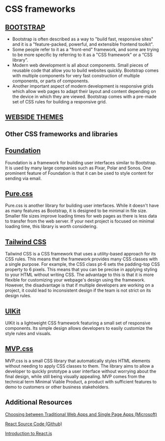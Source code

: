 # CSS frameworks

## [BOOTSTRAP](https://getbootstrap.com/docs/5.3/getting-started/introduction/)
* Bootstrap is often described as a way to "build fast, responsive sites" and it is a "feature-packed, powerful, and extensible frontend toolkit". 
* Some people refer to it as a "front-end" framework, and some are trying to be more specific by referring to it as a "CSS framework" or a “CSS library”. 
* Modern web development is all about components. Small pieces of reusable code that allow you to build websites quickly. Bootstrap comes with multiple components for very fast construction of multiple components, or parts of components. 
* Another important aspect of modern development is responsive grids which allow web pages to adapt their layout and content depending on the device in which they are viewed. Bootstrap comes with a pre-made set of CSS rules for building a responsive grid.

## [WEBSIDE THEMES](https://themes.getbootstrap.com/)

## Other CSS frameworks and libraries

## [Foundation](https://get.foundation/)
Foundation is a framework for building user interfaces similar to Bootstrap. It is used by many large companies such as Pixar, Polar and Sonos. One prominent feature of Foundation is that it can be used to style content for sending via email.

## [Pure.css](https://purecss.io/)
Pure.css is another library for building user interfaces. While it doesn't have as many features as Bootstrap, it is designed to be minimal in file size. Smaller file sizes improve loading times for web pages as there is less data to transfer from the web server. If your next project is focused on minimal loading time, this library is worth considering.

## [Tailwind CSS](https://tailwindcss.com/)

Tailwind CSS is a CSS framework that uses a utility-based approach for its CSS rules. This means that the framework provides many CSS classes with a single purpose. For example, the CSS class pt-6 sets the padding-top CSS property to 6 pixels. This means that you can be precise in applying styling to your HTML without writing CSS. The advantage to this is that it is more flexible for customizing your webpage's design using the framework. However, the disadvantage is that if multiple developers are working on a project, it could lead to inconsistent design if the team is not strict on its design rules.

## [UIKit](https://getuikit.com/)
UIKit is a lightweight CSS framework featuring a small set of responsive components. Its simple design allows developers to easily customize the style rules and visuals.

## [MVP.css](https://andybrewer.github.io/mvp/)
MVP.css is a small CSS library that automatically styles HTML elements without needing to apply CSS classes to them. The library aims to allow a developer to quickly prototype a user interface without worrying about the final design, while still being visually appealing. MVP comes from the technical term Minimal Viable Product, a product with sufficient features to demo to customers or other business stakeholders.

## Additional Resources
[Choosing between Traditional Web Apps and Single Page Apps (Microsoft)](https://learn.microsoft.com/en-us/dotnet/architecture/modern-web-apps-azure/choose-between-traditional-web-and-single-page-apps)

[React Source Code (Github)](https://github.com/facebook/react)

[Introduction to React.js](https://www.youtube.com/watch?v=XxVg_s8xAms)